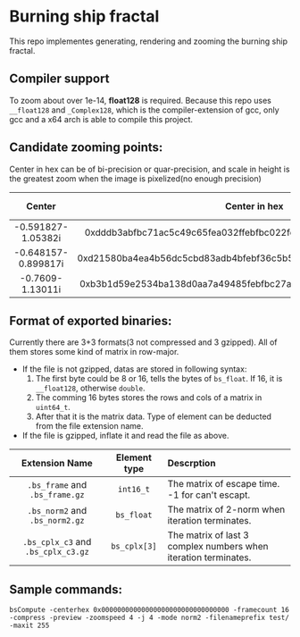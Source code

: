 # Burning ship fractal

This repo implementes generating, rendering and zooming the burning ship fractal.

## Compiler support
To zoom about over 1e-14, **float128** is required. Because this repo uses `__float128` and `_Complex128`, which is the compiler-extension of gcc, only gcc and a x64 arch is able to compile this project.

## Candidate zooming points:
Center in hex can be of bi-precision or quar-precision, and scale in height is the greatest zoom when the image is pixelized(no enough precision)

|       Center        |                           Center in hex                            | Scale in height |
| :-----------------: | :----------------------------------------------------------------: | --------------- |
| -0.591827-1.05382i  | 0xdddb3abfbc71ac5c49c65fea032ffebfbc022feb8231c7f4c255f375c70dffbf | 2.23408e-32     |
| -0.648157-0.899817i | 0xd21580ba4ea4b56dc5cbd83adb4bfebf36c5b5eb9e68eceab798b0d7b4ccfebf | 4.93038e-32     |
|  -0.7609-1.13011i   | 0xb3b1d59e2534ba138d0aa7a49485febfbc27a52ad5707df94eb39ff24e21ffbf | 3.62075e-32     |

## Format of exported binaries:
Currently there are 3+3 formats(3 not compressed and 3 gzipped). All of them stores some kind of matrix in row-major.

- If the file is not gzipped, datas are stored in following syntax:
  1. The first byte could be 8 or 16, tells the bytes of `bs_float`. If 16, it is `__float128`, otherwise `double`.
  2. The comming 16 bytes stores the rows and cols of a matrix in `uint64_t`.
  3. After that it is the matrix data. Type of element can be deducted from the file extension name.
- If the file is gzipped, inflate it and read the file as above.

|           Extension Name           | Element type | Descrption                                                      |
| :--------------------------------: | :----------: | :-------------------------------------------------------------- |
|   `.bs_frame` and `.bs_frame.gz`   |  `int16_t`   | The matrix of escape time. -1 for can't escapt.                 |
|   `.bs_norm2` and `.bs_norm2.gz`   |  `bs_float`  | The matrix of 2-norm when iteration terminates.                 |
| `.bs_cplx_c3` and `.bs_cplx_c3.gz` | `bs_cplx[3]` | The matrix of last 3 complex numbers when iteration terminates. |

## Sample commands:
```
bsCompute -centerhex 0x00000000000000000000000000000000 -framecount 16 -compress -preview -zoomspeed 4 -j 4 -mode norm2 -filenameprefix test/ -maxit 255
```